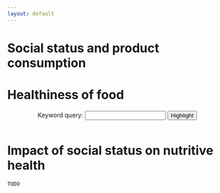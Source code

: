 ```yaml
---
layout: default
---
```


# Social status and product consumption

<div id="purchases-income"></div>

<div id="purchases-age"></div>

<div id="purchases-marital"></div>

# Healthiness of food

<div id="correlation-sugars-fat"></div>

<div id="top-ingredients"></div>

<div id="correlation-ingredients"></div>

<div style="text-align: center; margin-top: 20px">
<form action="#" id="query-form" style="display: inline-block">
  Keyword query: <input type="text" name="query" id="query-text">
  <input type="submit" value="Highlight">
</form>
</div>
<div id="products-ingredients"></div>


<div id="grade-e250-world"></div>

<div id="grade-dangerous-additives"></div>

<div id="grade-non-additives"></div>


<div id="top-country-additives"></div>

<div id="additives-per-product"></div>

<div id="top-additives"></div>

<div id="grade-allergens"></div>

<div id="grade-non-allergens"></div>

<div id="palm-oil"></div>

# Impact of social status on nutritive health

```TODO```